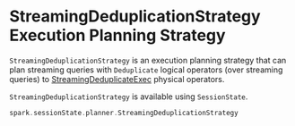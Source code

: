# StreamingDeduplicationStrategy Execution Planning Strategy

`StreamingDeduplicationStrategy` is an execution planning strategy that can plan streaming queries with `Deduplicate` logical operators (over streaming queries) to [StreamingDeduplicateExec](../physical-operators/StreamingDeduplicateExec.md) physical operators.

`StreamingDeduplicationStrategy` is available using `SessionState`.

```scala
spark.sessionState.planner.StreamingDeduplicationStrategy
```

